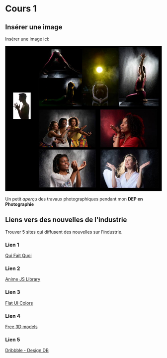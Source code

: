# Cours 1
## Insérer une image
Insérer une image ici: 

![collage](images/collage.jpg)

Un petit *aperçu* des travaux photographiques pendant mon **DEP en Photographie**  

## Liens vers des nouvelles de l'industrie
Trouver 5 sites qui diffusent des nouvelles sur l'industrie.

### Lien 1 
[Qui Fait Quoi](http://www.qfq.com/)

### Lien 2 
[Anime JS Library](https://animejs.com/)

### Lien 3 
[Flat UI Colors](https://flatuicolors.com/)

### Lien 4 
[Free 3D models](https://free3d.com/)

### Lien 5 
[Dribbble - Design DB](https://dribbble.com/)
